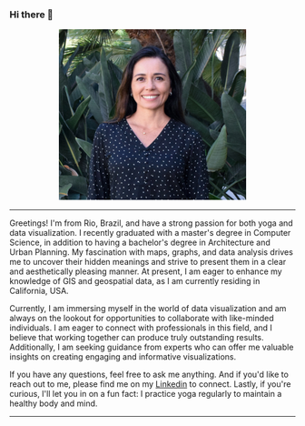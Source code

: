 ### Hi there 👋

<!--
**AdrianaCaetano/AdrianaCaetano** is a ✨ _special_ ✨ repository because its `README.md` (this file) appears on your GitHub profile.

Here are some ideas to get you started:

- 🔭 I’m currently working on ...
- 🌱 I’m currently learning ...
- 👯 I’m looking to collaborate on ...
- 🤔 I’m looking for help with ...
- 💬 Ask me about ...
- 📫 How to reach me: [![Linkedin Badge](https://img.shields.io/badge/-kakbar-blue?style=flat&logo=Linkedin&logoColor=white)](https://www.linkedin.com/in/adriana-caetano-sd/)
- ⚡ Fun fact: ...
-->


<div id="header" align="center">
  <img src="/AdrianaCaetano.jpeg" width="330" height="300"/>
</div>


---

Greetings! I'm from Rio, Brazil, and have a strong passion for both yoga and data visualization. I recently graduated with a master's degree in Computer Science, in addition to having a bachelor's degree in Architecture and Urban Planning. My fascination with maps, graphs, and data analysis drives me to uncover their hidden meanings and strive to present them in a clear and aesthetically pleasing manner. At present, I am eager to enhance my knowledge of GIS and geospatial data, as I am currently residing in California, USA.

Currently, I am immersing myself in the world of data visualization and am always on the lookout for opportunities to collaborate with like-minded individuals. I am eager to connect with professionals in this field, and I believe that working together can produce truly outstanding results. Additionally, I am seeking guidance from experts who can offer me valuable insights on creating engaging and informative visualizations.

If you have any questions, feel free to ask me anything. And if you'd like to reach out to me, please find me on my [Linkedin](https://www.linkedin.com/in/adriana-caetano-sd/) to connect. Lastly, if you're curious, I'll let you in on a fun fact: I practice yoga regularly to maintain a healthy body and mind.

---




